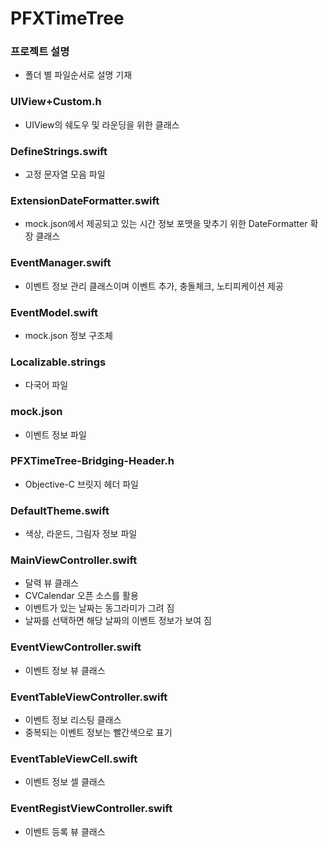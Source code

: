 # PFXTimeTree

### 프로젝트 설명
* 폴더 별 파일순서로 설명 기재


### UIView+Custom.h
* UIView의 쉐도우 및 라운딩을 위한 클래스


### DefineStrings.swift
* 고정 문자열 모음 파일


### ExtensionDateFormatter.swift
* mock.json에서 제공되고 있는 시간 정보 포맷을 맞추기 위한 DateFormatter 확장 클래스


### EventManager.swift
* 이벤트 정보 관리 클래스이며 이벤트 추가, 충돌체크, 노티피케이션 제공


### EventModel.swift
* mock.json 정보 구조체


### Localizable.strings
* 다국어 파일


### mock.json
* 이벤트 정보 파일


### PFXTimeTree-Bridging-Header.h
* Objective-C 브릿지 헤더 파일


### DefaultTheme.swift
* 색상, 라운드, 그림자 정보 파일


### MainViewController.swift
* 달력 뷰 클래스
* CVCalendar 오픈 소스를 활용
* 이벤트가 있는 날짜는 동그라미가 그려 짐
* 날짜를 선택하면 해당 날짜의 이벤트 정보가 보여 짐


### EventViewController.swift
* 이벤트 정보 뷰 클래스


### EventTableViewController.swift
* 이벤트 정보 리스팅 클래스
* 중복되는 이벤트 정보는 빨간색으로 표기


### EventTableViewCell.swift
* 이벤트 정보 셀 클래스


### EventRegistViewController.swift
* 이벤트 등록 뷰 클래스
